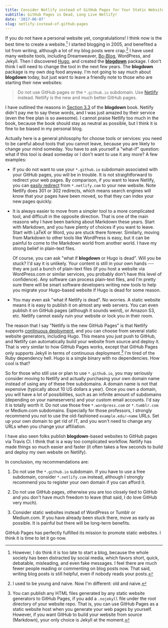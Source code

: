 ```yaml
---
title: Consider Netlify instead of GitHub Pages for Your Static Websites
subtitle: GitHub Pages is Dead, Long Live Netlify!
date: '2017-06-07'
slug: netlify-instead-of-github-pages
---
```


If you do not have a personal website yet, congratulations! I think now is the best time to create a website.[^1] I started blogging in 2005, and benefited a lot from writing, although a lot of my blog posts were crap.[^2] I have used many website tools, including Dreamweaver, [Bo-Blog](http://www.bo-blog.com/index.php?l=en), WordPress, and Jekyll. Then I discovered [Hugo](https://gohugo.io), and created the [**blogdown**](https://github.com/rstudio/blogdown) package. I don't think I will need to change the tool in the next few years. The **blogdown** package is my own dog food anyway. I'm not going to say much about **blogdown** today, but just want to leave a friendly note to those who are starting their new websites:

> Do not use GitHub pages or the `*.github.io` subdomain. Use [Netlify](https://www.netlify.com) instead. Netlify is the new and much better GitHub pages.

I have outlined the reasons in [Section 3.3](https://bookdown.org/yihui/blogdown/github-pages.html) of the **blogdown** book. Netlify didn't pay me to say these words, and I was just amazed by their service (even the free plan is so awesome). I cannot praise Netlify too much in the book, because the book should stay as neutral as possible, but I think it is fine to be biased in my personal blog.

Actually here is a general philosophy for choose tools or services: you need to be careful about tools that you cannot leave, because you are likely to change your mind someday. You have to ask yourself a "what-if" question: what if this tool is dead someday or I don't want to use it any more? A few examples:

- If you do not want to use your `*.github.io` subdomain associated with your GitHub pages, you will be in trouble. It is not straightforward to redirect your web pages. By comparison, if you want to leave Netlify, you can [easily redirect](https://www.netlify.com/docs/redirects/) from `*.netlify.com` to your new website. Note Netlify does 301 or 302 redirects, which means search engines will know that your pages have been moved, so that they can index your new pages quickly.

- It is always easier to move from a simpler tool to a more complicated tool, and difficult in the opposite direction. That is one of the main reasons why I have been barking about Markdown these years. Start with Markdown, and you have plenty of choices if you want to leave. Start with LaTeX or Word, you are stuck there forever. Similarly, moving from Markdown to other tools like WordPress is easy, but it can be painful to come to the Markdown world from another world. I have my strong belief in plain-text files.

    Of course, you can ask "what if **blogdown** or Hugo is dead". Will you be stuck? I'd say it is unlikely. Your content is still in your own hands --- they are just a bunch of plain-text files (if you host a website via WordPress.com or similar services, you probably don't have this level of confidence). Any software can process plain-text files, and I'm pretty sure there will be smart software developers writing new tools to help you migrate your Hugo-based website if Hugo is dead for some reason.

- You may even ask "what if Netlify is dead". No worries. A static website means it is easy to publish it on almost any web servers. You can even publish it on GitHub pages (although it sounds weird), or Amazon S3, etc. Netlify cannot easily ruin your website or lock you in their room.

The reason that I say "Netlify is the new GitHub Pages" is that Netlify supports [continuous deployment](https://www.netlify.com/docs/continuous-deployment/), and you can choose from several static website generators, including Hugo. This means you just push to GitHub, and Netlify can automatically build your website from source and deploy it. That is very similar to how GitHub Pages works, except that GitHub Pages only supports Jekyll in terms of continuous deployment.[^3] I'm tired of the Ruby dependency hell. Hugo is a single binary with no dependencies. How cool is that?

So for those who still use or plan to use `*.github.io`, you may seriously consider moving to Netlify and actually purchasing your own domain name instead of using any of these free subdomains. A domain name is not that expensive (typically about 10 US dollars a year). Once you own a domain, you will have a lot of possibilities, such as an infinite amount of subdomains (depending on your nameservers) and your custom email accounts. I'd say it is totally worth it. Do not use those free `*.wordpress.com` or `*.tumblr.com` or Medium.com subdomains. Especially for those professors, I strongly recommend you not to use the old-fashioned `example.edu/~name` URLs. Set up your own domain to get rid of IT, and you won't need to change any URLs when you change your affiliation.

I have also seen folks publish **blogdown**-based websites to GitHub pages via Travis CI. I think that is a way too complicated workflow. Netlify has made things so much easier and faster (it often takes a few seconds to build and deploy my own website on Netlify).

In conclusion, my recommendations are:

1. Do not use the `*.github.io` subdomain. If you have to use a free subdomain, consider `*.netlify.com` instead, although I strongly recommend you to register your own domain if you can afford it.

1. Do not use GitHub pages, otherwise you are too closely tied to GitHub and you don't have much freedom to leave (that said, I do love GitHub very much).

1. Consider static websites instead of WordPress or Tumblr or Medium.com. If you have already been stuck there, move as early as possible. It is painful but there will be long-term benefits.

GitHub Pages has perfectly fulfilled its mission to promote static websites. I think it is time to let it go now.

[^1]: However, I do think it is too late to start a blog, because the whole society has been distracted by social media, which favors short, quick, debatable, misleading, and even fake messages. I feel there are much fewer people reading or commenting on blog posts now. That said, writing blog posts is still helpful, even if nobody reads your posts.

[^2]: I used to be young and naive. Now I'm different: old and naive.

[^3]: You can publish any HTML files generated by any static website generators to GitHub Pages, if you add a `.nojekyll` file under the root directory of your website repo. That is, you can use GitHub Pages as a static website host when you generate your web pages by yourself. However, if you want GitHub to build your website from source (Markdown), your only choice is Jekyll at the moment.
